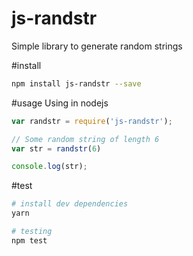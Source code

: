 # js-randstr
Simple library to generate random strings

#install
```sh
npm install js-randstr --save
```

#usage
Using in nodejs
```javascript
var randstr = require('js-randstr');

// Some random string of length 6
var str = randstr(6)

console.log(str);

```

#test
```sh
# install dev dependencies
yarn

# testing
npm test
```